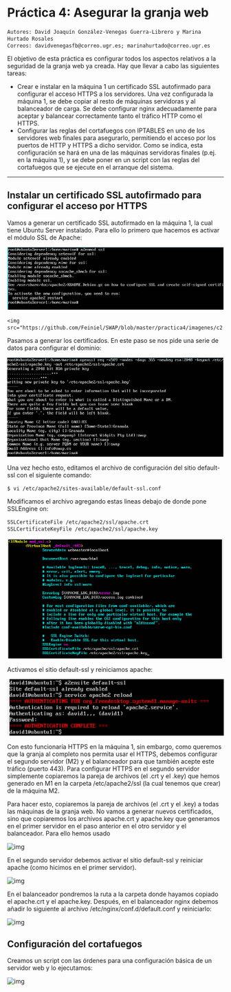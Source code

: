# Práctica 4: Asegurar la granja web
    Autores: David Joaquín González-Venegas Guerra-Librero y Marina Hurtado Rosales
    Correos: davidvenegasfb@correo.ugr.es; marinahurtado@correo.ugr.es
El objetivo de esta práctica es configurar todos los aspectos relativos a la seguridad de la granja web ya creada.
Hay que llevar a cabo las siguientes tareas:
- Crear e instalar en la máquina 1 un certificado SSL autofirmado para configurar el acceso HTTPS a los servidores. Una vez configurada la máquina 1, se debe copiar al resto de máquinas servidoras y al balanceador de carga. Se debe configurar nginx adecuadamente para aceptar y balancear correctamente tanto el tráfico HTTP como el HTTPS.
- Configurar las reglas del cortafuegos con IPTABLES en uno de los servidores web finales para asegurarlo, permitiendo el acceso por los puertos de HTTP y HTTPS a dicho servidor. Como se indica, esta configuración se hará en una de las máquinas servidoras finales (p.ej. en la máquina 1), y se debe poner en un script con las reglas del cortafuegos que se ejecute en el arranque del sistema.

-------------------------------------------------------------------------------------

## Instalar un certificado SSL autofirmado para configurar el acceso por HTTPS

Vamos a generar un certificado SSL autofirmado en la máquina 1, la cual tiene Ubuntu Server instalado. Para ello lo primero que hacemos es activar el módulo SSL de Apache:

<p align="center">
    <img src="https://github.com/Feiniel/SWAP/blob/master/practica4/imagenes/c1.PNG">
    
    <img src="https://github.com/Feiniel/SWAP/blob/master/practica4/imagenes/c2.PNG">
</p>

Pasamos a generar los certificados. En este paso se nos pide una serie de datos para configurar el dominio:

<p align="center">
   <img src="https://github.com/Feiniel/SWAP/blob/master/practica4/imagenes/c3.PNG">
</p>

Una vez hecho esto, editamos el archivo de configuración del sitio default-ssl con el siguiente comando:

```
$ vi /etc/apache2/sites-available/default-ssl.conf
```
Modificamos el archivo agregando estas lineas debajo de donde pone SSLEngine on:

```
SSLCertificateFile /etc/apache2/ssl/apache.crt
SSLCertificateKeyFile /etc/apache2/ssl/apache.key
```

<p align="center">
    <img src="https://github.com/Feiniel/SWAP/blob/master/practica4/imagenes/3.png">
</p>

Activamos el sitio default-ssl y reiniciamos apache:

<p align="center">
    <img src="https://github.com/Feiniel/SWAP/blob/master/practica4/imagenes/4.png">
</p>

Con esto funcionaría HTTPS en la máquina 1, sin embargo, como queremos que la granja al completo nos permita usar el HTTPS, debemos configurar el segundo servidor (M2) y el balanceador para que también acepte este tráfico (puerto 443).
Para configurar HTTPS en el segundo servidor simplemente copiaremos la pareja de archivos (el .crt y el .key) que hemos generado en M1 en la carpeta /etc/apache2/ssl (la cual tenemos que crear) de la máquina M2. 


Para hacer esto, copiaremos la pareja de archivos (el .crt y el .key) a todas las máquinas de la granja web. No vamos a generar nuevos certificados, sino que copiaremos los archivos apache.crt y apache.key que generamos en el primer servidor en el paso anterior en el otro servidor y el balanceador. Para ello hemos usado 

![img](https://github.com/davidvenegasfb/SWAP/blob/master/practica4/imagenes/5.png)

En el segundo servidor debemos activar el sitio default-ssl y reiniciar apache (como
hicimos en el primer servidor). 

![img](https://github.com/davidvenegasfb/SWAP/blob/master/practica4/imagenes/6.png)

En el balanceador pondremos la ruta a la carpeta donde hayamos copiado el apache.crt y el apache.key. Después, en el balanceador nginx debemos añadir lo siguiente al archivo /etc/nginx/conf.d/default.conf y reiniciarlo:

![img](https://github.com/davidvenegasfb/SWAP/blob/master/practica4/imagenes/7.png)

## Configuración del cortafuegos

Creamos un script con las órdenes para una configuración básica de un servidor web y lo ejecutamos:

![img](https://github.com/davidvenegasfb/SWAP/blob/master/practica4/imagenes/8.png)

